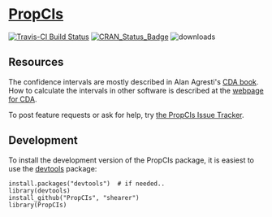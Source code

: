 # [PropCIs](https://github.com/shearer/PropCIs)

[![Travis-CI Build Status](https://travis-ci.org/shearer/PropCIs.svg?branch=master)](https://travis-ci.org/shearer/PropCIs)  [![CRAN\_Status\_Badge](http://www.r-pkg.org/badges/version/PropCIs)](http://cran.r-project.org/package=PropCIs/) 
![downloads](http://cranlogs.r-pkg.org/badges/grand-total/PropCIs)

## Resources
The confidence intervals are mostly described in Alan Agresti's [CDA book](http://eu.wiley.com/WileyCDA/WileyTitle/productCd-0470463635.html).  
How to calculate the intervals in other software is described at the [webpage for CDA](http://www.stat.ufl.edu/~aa/cda/cda.html).

To post feature requests or ask for help, try [the PropCIs Issue Tracker](https://github.com/shearer/PropCIs/issues?page=1&state=open).

## Development

To install the development version of the PropCIs package, it is easiest to use the [devtools](http://cran.r-project.org/web/packages/devtools/index.html) package:

    install.packages("devtools")  # if needed..
    library(devtools)
    install_github("PropCIs", "shearer")
    library(PropCIs)

